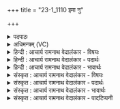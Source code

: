 +++
title = "23-1_1110 इमा नु"

+++
<details><summary>पदपाठः</summary>

इ꣣मा꣢। नु। क꣣म्। भु꣡व꣢꣯ना। सी꣣षधेम। इ꣡न्द्रः꣢꣯। च꣣। वि꣡श्वे꣢꣯। च꣣। देवाः꣢। १११०। १
</details>

<details><summary>अधिमन्त्रम् (VC)</summary>

- विश्वे देवाः
- भुवन आप्त्यः साधनो वा भौवनः
- द्विपदा त्रिष्टुप्
- धैवतः
</details>

<details><summary>हिन्दी : आचार्य रामनाथ वेदालंकार - विषयः</summary>

प्रथम ऋचा पूर्वार्चिक में ४५२ क्रमाङ्क पर अध्यात्म विषय में और राष्ट्र के विषय में व्याख्यात हो चुकी है। यहाँ भिन्न अर्थ प्रदर्शित किया जाता है।
</details>

<details><summary>हिन्दी : आचार्य रामनाथ वेदालंकार - पदार्थः</summary>

पदार्थान्वयभाषाः -  हम(इन्द्रः च)हमारा जीवात्मा(विश्वे च देवाः)और मन,बुद्धि,प्राण,ज्ञानेन्द्रिय,कर्मेन्द्रिय रूप अन्य देव मिलकर(नु कम्)शीघ्र ही(इमा भुवना)इन सब सूर्य,चन्द्र,मङ्गल,बुध,बृहस्पति,भूमि आदि भुवनों को(सीषधेम)सिद्ध् करें,अर्थात् उनके विषय में ज्ञान प्राप्त कर तथा साधनों का प्रयोग करके उन्हें अपने अनुकूल करें ॥१॥
</details>

<details><summary>हिन्दी : आचार्य रामनाथ वेदालंकार - भावार्थः</summary>

भावार्थभाषाः -  विद्वानों को चाहिए कि सब भूगोल और खगोल की विद्याएँ जानकर अन्य लोकों से होनेवाले सब लाभों को प्राप्त करें तथा उनसे सम्भावित हानियों को दूर करें ॥१॥
</details>

<details><summary>संस्कृत : आचार्य रामनाथ वेदालंकार - विषयः</summary>

तत्र प्रथमा ऋक् पूर्वार्चिके ४५२ क्रमाङ्केऽध्यात्मविषये राष्ट्रविषये च व्याख्याता। अत्र भिन्नोऽर्थः प्रदर्श्यते।
</details>

<details><summary>संस्कृत : आचार्य रामनाथ वेदालंकार - पदार्थः</summary>

पदार्थान्वयभाषाः -  वयम्, (इन्द्रः च)अस्माकं जीवात्मा च(विश्वे च देवाः)मनोबुद्धिप्राणज्ञानेन्द्रियकर्मेन्द्रियरूपा अन्ये च देवाः मिलित्वा(नु कम्)सद्य एव(इमा भुवना)इमानि सर्वाणि भुवनानि सूर्यचन्द्रमङ्गलबुधबृहस्पतिभूम्यादीनि(सीषधेम)साधयेम,तद्विषयकज्ञानेन साधनानां प्रयोगेण च स्वानुकूलानि कुर्याम ॥१॥
</details>

<details><summary>संस्कृत : आचार्य रामनाथ वेदालंकार - भावार्थः</summary>

भावार्थभाषाः -  विद्वद्भिः सर्वा भूगोलखगोलविद्या विज्ञायान्येभ्यो लोकेभ्यो जायमाना लाभाः सर्वे प्राप्तव्या हानयश्च परिहरणीयाः ॥१॥
</details>

<details><summary>संस्कृत : आचार्य रामनाथ वेदालंकार - पादटिप्पनी</summary>

टिप्पणी:   १.ऋ० १०।१५७।१,साम० ४५२।
</details>